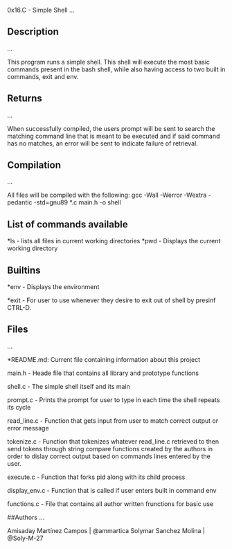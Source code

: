 0x16.C - Simple Shell
...

## Description
...

This program runs a simple shell. This shell will
execute the most basic commands present in the bash
shell, while also having access to two built in commands,
exit and env.

## Returns
...

When successfully compiled, the users prompt will be sent
to search the matching command line that is meant to be
executed and if said command has no matches, an error will
be sent to indicate failure of retrieval.

## Compilation
...

All files will be compiled with the following:
gcc -Wall -Werror -Wextra -pedantic -std=gnu89 *.c main.h -o shell

## List of commands available

*ls - lists all files in current working directories
*pwd - Displays the current working directory

## Builtins

*env - Displays the environment

*exit - For user to use whenever they desire to exit out of shell
by presinf CTRL-D.

## Files
...

*README.md: Current file containing information about this project

main.h - Heade file that contains all library and prototype functions

shell.c - The simple shell itself and its main

prompt.c - Prints the prompt for user to type in each time the shell
repeats its cycle

read_line.c - Function that gets input from user to match correct output
or error message

tokenize.c - Function that tokenizes whatever read_line.c retrieved to then
send tokens through string compare functions created by the authors in order
to dislay correct output based on commands lines entered by the user.

execute.c - Function that forks pid along with its child process

display_env.c - Function that is called if user enters built in command env

functions.c - File that contains all author written frunctions for basic use


##Authors
...

Amisaday Martínez Campos | @ammartica
Solymar Sanchez Molina | @Soly-M-27
